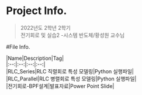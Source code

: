 # Project Info.
  >2022년도 2학년 2학기  
  >전기회로 및 실습2 -시스템 반도체/황성원 교수님  
 
#File Info.

|Name|Description|Tag|  
|:--:|:--:|:--:|:--:|  
|RLC_Series|RLC 직렬회로 특성 모델링|Python 실행파일|  
|RLC_Parallel|RLC 병렬회로 특성 모델링|Python 실행파일|  
|전기회로-BPF설계|발표자료|Power Point Slide|  
